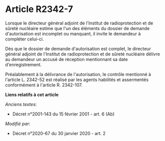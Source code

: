 # Article R2342-7

Lorsque le directeur général adjoint de l'Institut de radioprotection et de sûreté nucléaire estime que l'un des éléments du
dossier de demande d'autorisation est incomplet ou manquant, il invite le demandeur à compléter celui-ci.

Dès que le dossier de demande d'autorisation est complet, le directeur général adjoint de l'Institut de radioprotection et de
sûreté nucléaire délivre au demandeur un accusé de réception mentionnant sa date d'enregistrement.

Préalablement à la délivrance de l'autorisation, le contrôle mentionné à l'article L. 2342-52 est réalisé par les agents
habilités et assermentés conformément à l'article R. 2342-107.

**Liens relatifs à cet article**

_Anciens textes_:

  - Décret n°2001-143 du 15 février 2001 - art. 6 (Ab)

_Modifié par_:

  - Décret n°2020-67 du 30 janvier 2020 - art. 2
